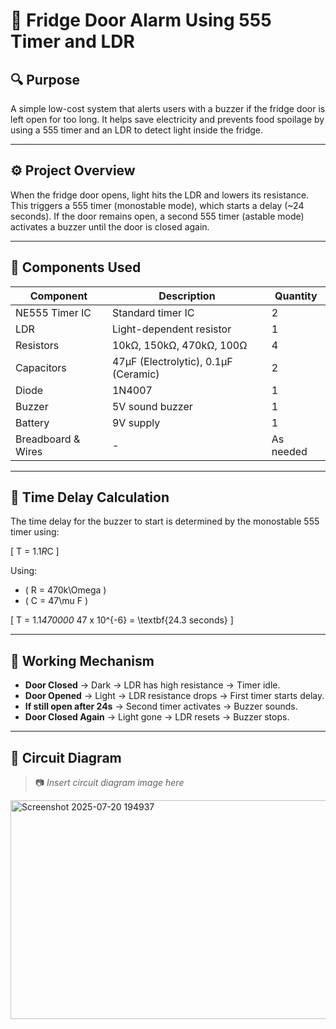 # 🧊 Fridge Door Alarm Using 555 Timer and LDR

## 🔍 Purpose
A simple low-cost system that alerts users with a buzzer if the fridge door is left open for too long. It helps save electricity and prevents food spoilage by using a 555 timer and an LDR to detect light inside the fridge.

---

## ⚙️ Project Overview
When the fridge door opens, light hits the LDR and lowers its resistance. This triggers a 555 timer (monostable mode), which starts a delay (~24 seconds). If the door remains open, a second 555 timer (astable mode) activates a buzzer until the door is closed again.

---

## 🔧 Components Used

| Component           | Description              | Quantity |
|--------------------|--------------------------|----------|
| NE555 Timer IC      | Standard timer IC        | 2        |
| LDR                | Light-dependent resistor | 1        |
| Resistors          | 10kΩ, 150kΩ, 470kΩ, 100Ω | 4        |
| Capacitors         | 47µF (Electrolytic), 0.1µF (Ceramic) | 2 |
| Diode              | 1N4007                   | 1        |
| Buzzer             | 5V sound buzzer          | 1        |
| Battery            | 9V supply                | 1        |
| Breadboard & Wires | -                        | As needed |

---

## 🧠 Time Delay Calculation

The time delay for the buzzer to start is determined by the monostable 555 timer using:

\[
T = 1.1*R*C
\]

Using:
- \( R = 470k\Omega \)
- \( C = 47\mu F \)

\[
T = 1.1*470000* 47 x 10^{-6} = \textbf{24.3 seconds}
\]

---

## 🔄 Working Mechanism

- **Door Closed** → Dark → LDR has high resistance → Timer idle.
- **Door Opened** → Light → LDR resistance drops → First timer starts delay.
- **If still open after 24s** → Second timer activates → Buzzer sounds.
- **Door Closed Again** → Light gone → LDR resets → Buzzer stops.

---

## 📐 Circuit Diagram

> 📷 _Insert circuit diagram image here_
<img width="750" height="350" alt="Screenshot 2025-07-20 194937" src="https://github.com/user-attachments/assets/4316dd14-8dbb-46d5-bb0e-1f22a7e36726" />





